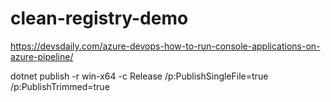 # clean-registry-demo

https://devsdaily.com/azure-devops-how-to-run-console-applications-on-azure-pipeline/

dotnet publish -r win-x64 -c Release /p:PublishSingleFile=true /p:PublishTrimmed=true
